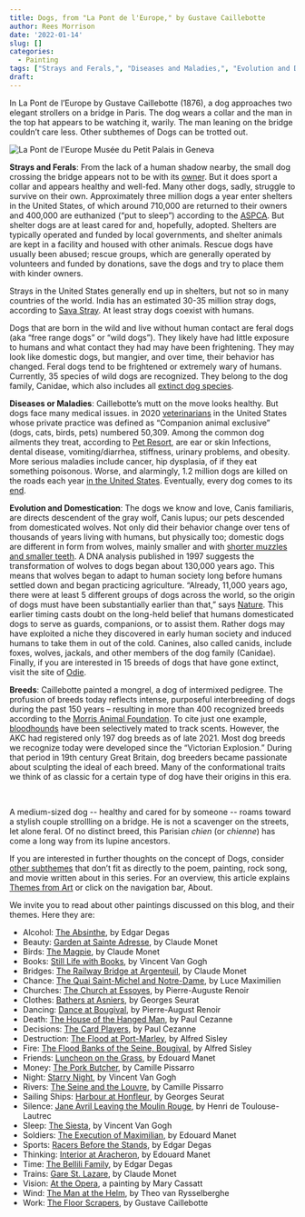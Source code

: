 ```yaml
---
title: Dogs, from "La Pont de l'Europe," by Gustave Caillebotte
author: Rees Morrison
date: '2022-01-14'
slug: []
categories:
  - Painting
tags: ["Strays and Ferals,", "Diseases and Maladies,", "Evolution and Domestication,", "Breeds",]
draft: 
---
```


In La Pont de l’Europe by Gustave Caillebotte (1876), a dog approaches two elegant strollers on a bridge in Paris.  The dog wears a collar and the man in the top hat appears to be watching it, warily.  The man leaning on the bridge couldn’t care less.  Other subthemes of Dogs can be trotted out.

<!--more-->

![La Pont de l'Europe](/media/DogsPont.jpg)
Musée du Petit Palais in Geneva 

**Strays and Ferals**:   From the lack of a human shadow nearby, the small dog crossing the bridge appears not to be with its [owner](epitaph).  But it does sport a collar and appears healthy and well-fed.  Many other dogs, sadly, struggle to survive on their own.  Approximately three million dogs a year enter shelters in the United States, of which around 710,000 are returned to their owners and 400,000 are euthanized (“put to sleep”) according to the [ASPCA](https://www.aspca.org/helping-people-pets/shelter-intake-and-surrender/pet-statistics).  But shelter dogs are at least cared for and, hopefully, adopted.  Shelters are typically operated and funded by local governments, and shelter animals are kept in a facility and housed with other animals.  Rescue dogs have usually been abused; rescue groups, which are generally operated by volunteers and funded by donations, save the dogs and try to place them with kinder owners.

Strays in the United States generally end up in shelters, but not so in many countries of the world.  India has an estimated 30-35 million stray dogs, according to [Sava Stray](https://sevastray.com/blogs/news/top-things-to-know-about-stray-dogs-of-india).  At least stray dogs coexist with humans.

Dogs that are born in the wild and live without human contact are feral dogs (aka “free range dogs” or “wild dogs”).  They likely have had little exposure to humans and what contact they had may have been frightening.  They may look like domestic dogs, but mangier, and over time, their behavior has changed.  Feral dogs tend to be frightened or extremely wary of humans.   Currently, 35 species of wild dogs are recognized. They belong to the dog family, Canidae, which also includes all [extinct dog species](https://www.activewild.com/wild-dog-species-list/).

**Diseases or Maladies**:  Caillebotte’s mutt on the move looks healthy.  But dogs face many medical issues.  in 2020 [veterinarians](https://www.avma.org/resources-tools/reports-statistics/market-research-statistics-us-veterinarians)  in the United States whose private practice was defined as “Companion animal exclusive” (dogs, cats, birds, pets) numbered 50,309.   Among the common dog ailments they treat, according to [Pet Resort]( https://www.petresort.com/medical/most-common-dog-illnesses-symptoms-treatment/), are ear or skin Infections, dental disease, vomiting/diarrhea, stiffness, urinary problems, and obesity.  More serious maladies include cancer, hip dysplasia, of if they eat something poisonous.  Worse, and alarmingly, 1.2 million dogs are killed on the roads each year [in the United States](https://clip-n-cuddle.com/dog-grooming-tips/quick-answer-how-many-dogs-die-in-car-accidents-per-year.html).  Eventually, every dog comes to its [end](Bojangles).

**Evolution and Domestication**:  The dogs we know and love, Canis familiaris, are directs descendent of the gray wolf, Canis lupus; our pets descended from domesticated wolves.   Not only did their behavior change over tens of thousands of years living with humans, but physically too; domestic dogs are different in form from wolves, mainly smaller and with [shorter muzzles and smaller teeth](https://www.pbs.org/wgbh/evolution/library/01/5/l_015_02.html).  A DNA analysis published in 1997 suggests the transformation of wolves to dogs began about 130,000 years ago. This means that wolves began to adapt to human society long before humans settled down and began practicing agriculture.   “Already, 11,000 years ago, there were at least 5 different groups of dogs across the world, so the origin of dogs must have been substantially earlier than that,” says [Nature](https://www.nature.com/articles/d41586-020-03053-2).  This earlier timing casts doubt on the long-held belief that humans domesticated dogs to serve as guards, companions, or to assist them.  Rather dogs may have exploited a niche they discovered in early human society and induced humans to take them in out of the cold.   Canines, also called canids, include foxes, wolves, jackals, and other members of the dog family (Canidae).  Finally, if you are interested in 15 breeds of dogs that have gone extinct, visit the site of [Odie](https://getodie.com/blog/extinct-dog-breeds-15-breeds-you-probably-dont-know/).

**Breeds**:  Caillebotte painted a mongrel, a dog of intermixed pedigree.  The profusion of breeds today reflects intense, purposeful interbreeding of dogs during the past 150 years – resulting in more than 400 recognized breeds according to the [Morris Animal Foundation](https://www.morrisanimalfoundation.org/article/evolution-of-dogs).  To cite just one example, [bloodhounds](Cool) have been selectively mated to track scents.  However, the AKC had registered only 197 dog breeds as of late 2021.  Most dog breeds we recognize today were developed since the “Victorian Explosion.” During that period in 19th century Great Britain, dog breeders became passionate about sculpting the ideal of each breed. Many of the conformational traits we think of as classic for a certain type of dog have their origins in this era.  

&nbsp;

A medium-sized dog -- healthy and cared for by someone -- roams toward a stylish couple strollling on a bridge.  He is not a scavenger on the streets, let alone feral.  Of no distinct breed, this Parisian *chien* (or *chienne*) has come a long way from its lupine ancestors. 

If you are interested in further thoughts on the concept of Dogs, consider [other subthemes]() that don’t fit as directly to the poem, painting, rock song, and movie written about in this series.  For an overview, this article explains [Themes from Art](http://bit.ly/3sRXopI) or click on the navigation bar, About.

We invite you to read about other paintings discussed on this blog, and their themes.  Here they are: 

* Alcohol: [The Absinthe](https://themesfromart.com/post/2021-02-03-alcohol-absinthe-degas/alcoholabsinthedegas/), by Edgar Degas
* Beauty: [Garden at Sainte Adresse](https://themesfromart.com/post/2021-04-21-beauty-garden-at-sainte-adresse-from-a-painting-by-claude-monet/beautystadress/), by Claude Monet
* Birds: [The Magpie](https://themesfromart.com/post/2021-06-07-birds-the-magpie-a-painting-by-claude-monet/birdsmagpie/), by Claude Monet
* Books: [Still Life with Books](https://themesfromart.com/post/2022-01-02-books-from-still-life-with-books-a-painting-by-vincent-van-gogh/booksstill/), by Vincent Van Gogh
* Bridges: [The Railway Bridge at Argenteuil](https://themesfromart.com/post/2021-07-26-bridges-from-the-railway-bridge-at-argenteuill-a-painting-by-claude-monet/bridgesmonet/), by Claude Monet
* Chance: [The Quai Saint-Michel and Notre-Dame](http://localhost:4321/post/2021-03-14-chancechurch/chancechurch/), by Luce Maximilien
* Churches: [The Church at Essoyes](https://themesfromart.com/post/2021-05-21-churches-from-the-church-at-essoyes-a-painting-by-pierre-auguste-renoir/churchesrenoir/), by Pierre-Auguste Renoir 
* Clothes: [Bathers at Asniers](https://themesfromart.com/post/2021-08-30-clothes-from-bathers-at-asnieres-a-painting-by-georges-seurat/clothesbathers/), by Georges Seurat
* Dancing: [Dance at Bougival](https://themesfromart.com/post/2021-09-09-dancing-from-dance-at-bougival-a-painting-by-pierre-august-renoir/dancingbougival/), by Pierre-August Renoir
* Death: [The House of the Hanged Man](https://themesfromart.com/post/2021-05-03-death-from-house-of-the-hanged-man-a-painting-by-paul-cezanne/deathhanged/), by Paul Cezanne
* Decisions: [The Card Players](https://themesfromart.com/post/2021-02-08-decisions-the-card-players-a-painting-by-paul-cezanne/decisionscardplayerscezanne/), by Paul Cezanne
* Destruction: [The Flood at Port-Marley](https://themesfromart.com/post/2021-02-18-destruction-from-flood-at-port-marly-a-painting-by-alfred-sisley/destructionflood/), by Alfred Sisley
* Fire: [The Flood Banks of the Seine, Bougival](https://themesfromart.com/post/2021-12-17-fire-from-the-flood-banks-of-the-seine-bougival-a-painting-by-alfred-sisley/fireflood/), by Alfred Sisley
* Friends: [Luncheon on the Grass](https://themesfromart.com/post/2021-06-20-friends-luncheon-on-the-grass-a-painting-by-edouard-manet/friendsluncheon/), by Edouard Manet
* Money: [The Pork Butcher](https://themesfromart.com/post/2021-10-15-money-from-the-pork-butcher-a-painting-by-camille-pissarro/moneypork/), by Camille Pissarro
* Night: [Starry Night](https://themesfromart.com/post/2021-11-05-night-from-the-starry-night-a-painting-by-vincent-van-gogh/nightstarry/), by Vincent Van Gogh
* Rivers: [The Seine and the Louvre](https://themesfromart.com/post/2021-10-03-rivers-from-the-seine-and-the-louvre-a-painting-by-camille-pissarro/riversseine/), by Camille Pissarro
* Sailing Ships: [Harbour at Honfleur](https://themesfromart.com/post/2021-06-26-sailing-ships-harbour-at-honfleur-a-painting-by-georges-seurat/sailinghonfleur/), by Georges Seurat
* Silence: [Jane Avril Leaving the Moulin Rouge](https://themesfromart.com/post/silenceavril/), by Henri de Toulouse-Lautrec
* Sleep: [The Siesta](https://themesfromart.com/post/2021-09-22-sleep-from-the-siesta-a-painting-by-vincent-van-gogh/sleepsiesta/), by Vincent Van Gogh
* Soldiers: [The Execution of Maximilian](https://themesfromart.com/post/2021-08-02-soldiers-the-execution-of-maximilian-a-painting-by-edouard-manet/soldiersmanet/), by Edouard Manet 
* Sports: [Racers Before the Stands](https://themesfromart.com/post/2021-07-12-sports-from-racers-before-the-stands-a-painting-by-edgar-degas/sportsdegas/), by Edgar Degas
* Thinking: [Interior at Aracheron](https://themesfromart.com/post/2021-11-22-thinking-from-interior-at-aracharon-a-painting-by-edourd-manet/thinkinginterior/), by Edouard Manet
* Time:	[The Bellili Family](https://themesfromart.com/post/2021-03-08-time-from-the-bellili-family-by-edgar-degas/timebellili/), by Edgar Degas
* Trains: [Gare St. Lazare](https://themesfromart.com/post/2021-05-10-trainslazare/trainslazare/), by Claude Monet
* Vision: [At the Opera](https://themesfromart.com/post/2021-12-03-vision-from-at-the-opera-a-painting-by-mary-cassatt/visionopera/), a painting by Mary Cassatt
* Wind: [The Man at the Helm](https://themesfromart.com/post/2021-08-12-wind-from-the-man-at-the-helm-a-painting-by-theo-van-rysselberghe/windhelm/), by Theo van Rysselberghe
* Work:	[The Floor Scrapers](https://themesfromart.com/post/2021-02-26-workscrapers/workscrapers/), by Gustave Caillebotte